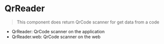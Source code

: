 # QrReader

> This component does return QrCode scanner for get data from a code


- QrReader: QrCode scanner on the application
- QrReader.web: QrCode scanner on the web
